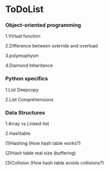# ToDoList

### Object-oriented programming 
1.Virtual function

2.Difference between override and overload

3.polymophysm

4.Diamond Inheritance

### Python specifics
1.List Deepcopy

2.List Comprehensions 

### Data Structures
1.Array vs Linked-list

2.Hashtable

(1)Hashing (How hash table works?)

(2)Hash table real size (buffering)

(3)Collision (How hash table avoids collisions?)
